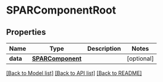 # SPARComponentRoot


## Properties
Name | Type | Description | Notes
------------ | ------------- | ------------- | -------------
**data** | [**SPARComponent**](SPARComponent.md) |  | [optional] 

[[Back to Model list]](../README.md#documentation-for-models) [[Back to API list]](../README.md#documentation-for-api-endpoints) [[Back to README]](../README.md)


